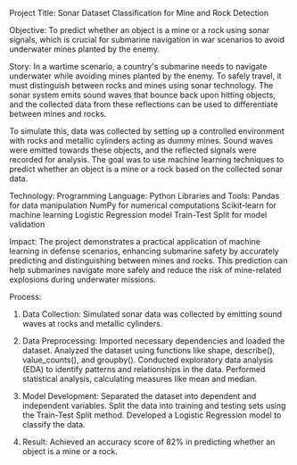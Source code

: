 Project Title: Sonar Dataset Classification for Mine and Rock Detection

Objective: 
To predict whether an object is a mine or a rock using sonar signals, which is crucial for submarine navigation in war scenarios to avoid underwater mines planted by the enemy.

Story:
In a wartime scenario, a country's submarine needs to navigate underwater while avoiding mines planted by the enemy. To safely travel, it must distinguish between rocks and mines using sonar technology. The sonar system emits sound waves that bounce back upon hitting objects, and the collected data from these reflections can be used to differentiate between mines and rocks.

To simulate this, data was collected by setting up a controlled environment with rocks and metallic cylinders acting as dummy mines. Sound waves were emitted towards these objects, and the reflected signals were recorded for analysis. The goal was to use machine learning techniques to predict whether an object is a mine or a rock based on the collected sonar data.



Technology:
Programming Language: Python
Libraries and Tools:
                     Pandas for data manipulation
                     NumPy for numerical computations
                     Scikit-learn for machine learning
                     Logistic Regression model
                     Train-Test Split for model validation

Impact: 
The project demonstrates a practical application of machine learning in defense scenarios, enhancing submarine safety by accurately predicting and distinguishing between mines and rocks. This prediction can help submarines navigate more safely and reduce the risk of mine-related explosions during underwater missions.

Process:
1) Data Collection:
Simulated sonar data was collected by emitting sound waves at rocks and metallic cylinders.

2) Data Preprocessing:
Imported necessary dependencies and loaded the dataset.
Analyzed the dataset using functions like shape, describe(), value_counts(), and groupby().
Conducted exploratory data analysis (EDA) to identify patterns and relationships in the data.
Performed statistical analysis, calculating measures like mean and median.

3) Model Development:
Separated the dataset into dependent and independent variables.
Split the data into training and testing sets using the Train-Test Split method.
Developed a Logistic Regression model to classify the data.

4) Result:
Achieved an accuracy score of 82% in predicting whether an object is a mine or a rock.





